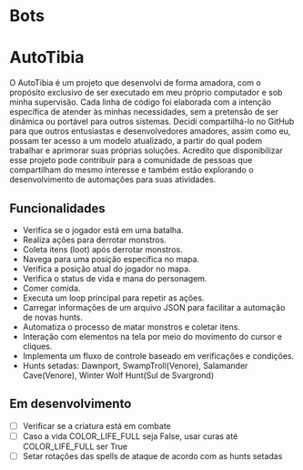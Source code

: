 # Bots

# AutoTibia

O AutoTibia é um projeto que desenvolvi de forma amadora, com o propósito exclusivo de ser executado em meu próprio computador e sob minha supervisão. Cada linha de código foi elaborada com a intenção específica de atender às minhas necessidades, sem a pretensão de ser dinâmica ou portável para outros sistemas. Decidi compartilhá-lo no GitHub para que outros entusiastas e desenvolvedores amadores, assim como eu, possam ter acesso a um modelo atualizado, a partir do qual podem trabalhar e aprimorar suas próprias soluções. Acredito que disponibilizar esse projeto pode contribuir para a comunidade de pessoas que compartilham do mesmo interesse e também estão explorando o desenvolvimento de automações para suas atividades.

## Funcionalidades

- Verifica se o jogador está em uma batalha.
- Realiza ações para derrotar monstros.
- Coleta itens (loot) após derrotar monstros.
- Navega para uma posição específica no mapa.
- Verifica a posição atual do jogador no mapa.
- Verifica o status de vida e mana do personagem.
- Comer comida.
- Executa um loop principal para repetir as ações.
- Carregar informações de um arquivo JSON para facilitar a automação de novas hunts.
- Automatiza o processo de matar monstros e coletar itens.
- Interação com elementos na tela por meio do movimento do cursor e cliques.
- Implementa um fluxo de controle baseado em verificações e condições.
- Hunts setadas: Dawnport, SwampTroll(Venore), Salamander Cave(Venore), Winter Wolf Hunt(Sul de Svargrond)

## Em desenvolvimento

- [ ] Verificar se a criatura está em combate
- [ ] Caso a vida COLOR_LIFE_FULL seja False, usar curas até COLOR_LIFE_FULL ser True
- [ ] Setar rotações das spells de ataque de acordo com as hunts setadas
